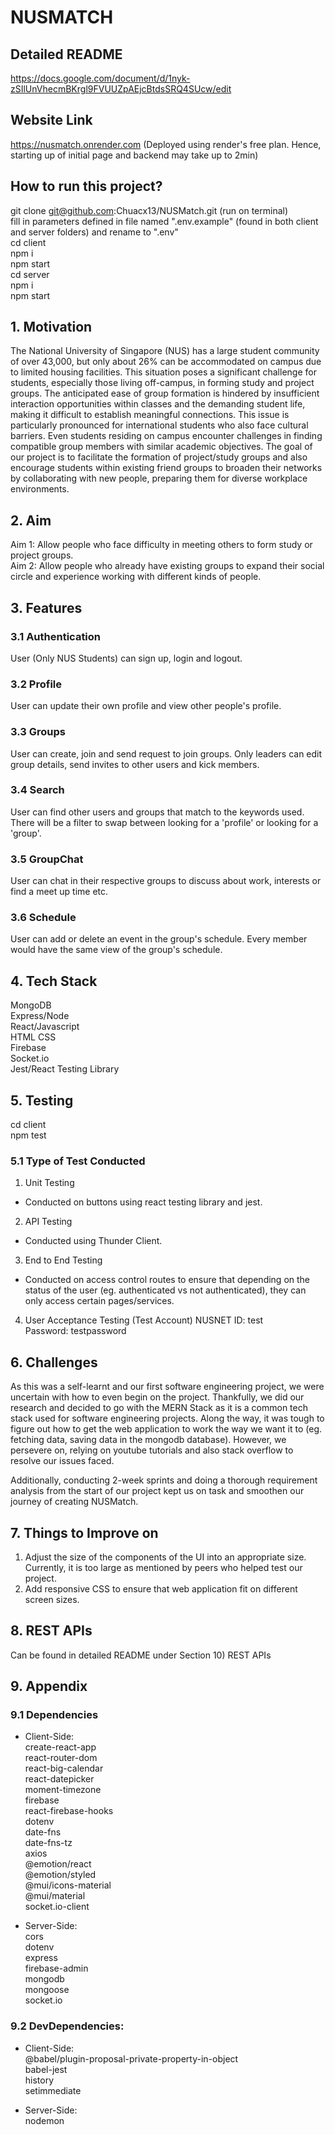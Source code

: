 # NUSMATCH

## Detailed README

https://docs.google.com/document/d/1nyk-zSIlUnVhecmBKrgl9FVUUZpAEjcBtdsSRQ4SUcw/edit

## Website Link

https://nusmatch.onrender.com (Deployed using render's free plan. Hence, starting up of initial page and backend may take up to 2min)

## How to run this project?

git clone git@github.com:Chuacx13/NUSMatch.git (run on terminal)  
fill in parameters defined in file named ".env.example" (found in both client and server folders) and rename to ".env"  
cd client  
npm i  
npm start  
cd server  
npm i  
npm start

## 1. Motivation

The National University of Singapore (NUS) has a large student community of over 43,000, but only about 26% can be accommodated on campus due to limited housing facilities. This situation poses a significant challenge for students, especially those living off-campus, in forming study and project groups. The anticipated ease of group formation is hindered by insufficient interaction opportunities within classes and the demanding student life, making it difficult to establish meaningful connections. This issue is particularly pronounced for international students who also face cultural barriers. Even students residing on campus encounter challenges in finding compatible group members with similar academic objectives. The goal of our project is to facilitate the formation of project/study groups and also encourage students within existing friend groups to broaden their networks by collaborating with new people, preparing them for diverse workplace environments.

## 2. Aim

Aim 1: Allow people who face difficulty in meeting others to form study or project groups.  
Aim 2: Allow people who already have existing groups to expand their social circle and experience working with different kinds of people.

## 3. Features

### 3.1 Authentication

User (Only NUS Students) can sign up, login and logout.

### 3.2 Profile

User can update their own profile and view other people's profile.

### 3.3 Groups

User can create, join and send request to join groups. Only leaders can edit group details, send invites to other users and kick members.

### 3.4 Search

User can find other users and groups that match to the keywords used. There will be a filter to swap between looking for a 'profile' or looking for a 'group'.

### 3.5 GroupChat

User can chat in their respective groups to discuss about work, interests or find a meet up time etc.

### 3.6 Schedule

User can add or delete an event in the group's schedule. Every member would have the same view of the group's schedule.

## 4. Tech Stack

MongoDB  
Express/Node  
React/Javascript  
HTML
CSS  
Firebase  
Socket.io  
Jest/React Testing Library

## 5. Testing

cd client  
npm test

### 5.1 Type of Test Conducted

1. Unit Testing

- Conducted on buttons using react testing library and jest.

2. API Testing

- Conducted using Thunder Client.

3. End to End Testing

- Conducted on access control routes to ensure that depending on the status of the user (eg. authenticated vs not authenticated), they can only access certain pages/services.

4. User Acceptance Testing (Test Account)
   NUSNET ID: test  
   Password: testpassword

## 6. Challenges

As this was a self-learnt and our first software engineering project, we were uncertain with how to even begin on the project. Thankfully, we did our research and decided to go with the MERN Stack as it is a common tech stack used for software engineering projects. Along the way, it was tough to figure out how to get the web application to work the way we want it to (eg. fetching data, saving data in the mongodb database). However, we persevere on, relying on youtube tutorials and also stack overflow to resolve our issues faced.

Additionally, conducting 2-week sprints and doing a thorough requirement analysis from the start of our project kept us on task and smoothen our journey of creating NUSMatch.

## 7. Things to Improve on

1. Adjust the size of the components of the UI into an appropriate size. Currently, it is too large as mentioned by peers who helped test our project.
2. Add responsive CSS to ensure that web application fit on different screen sizes.

## 8. REST APIs

Can be found in detailed README under Section 10) REST APIs

## 9. Appendix

### 9.1 Dependencies

- Client-Side:  
  create-react-app  
  react-router-dom  
  react-big-calendar  
  react-datepicker  
  moment-timezone  
  firebase  
  react-firebase-hooks  
  dotenv  
  date-fns  
  date-fns-tz  
  axios  
  @emotion/react  
  @emotion/styled  
  @mui/icons-material  
  @mui/material  
  socket.io-client

- Server-Side:  
  cors  
  dotenv  
  express  
  firebase-admin  
  mongodb  
  mongoose  
  socket.io

### 9.2 DevDependencies:

- Client-Side:  
  @babel/plugin-proposal-private-property-in-object  
  babel-jest  
  history  
  setimmediate

- Server-Side:  
  nodemon
